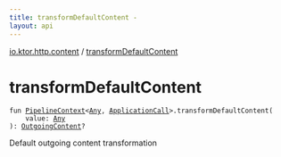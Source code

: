 ```yaml
---
title: transformDefaultContent - 
layout: api
---
```


<div class='api-docs-breadcrumbs'><a href="index.html">io.ktor.http.content</a> / <a href="./transform-default-content.html">transformDefaultContent</a></div>

# transformDefaultContent

<div class="signature"><code><span class="keyword">fun </span><a href="../io.ktor.util.pipeline/-pipeline-context/index.html"><span class="identifier">PipelineContext</span></a><span class="symbol">&lt;</span><a href="https://kotlinlang.org/api/latest/jvm/stdlib/kotlin/-any/index.html"><span class="identifier">Any</span></a><span class="symbol">,</span>&nbsp;<a href="../io.ktor.application/-application-call/index.html"><span class="identifier">ApplicationCall</span></a><span class="symbol">&gt;</span><span class="symbol">.</span><span class="identifier">transformDefaultContent</span><span class="symbol">(</span><br/>&nbsp;&nbsp;&nbsp;&nbsp;<span class="parameterName" id="io.ktor.http.content$transformDefaultContent(io.ktor.util.pipeline.PipelineContext((kotlin.Any, io.ktor.application.ApplicationCall)), kotlin.Any)/value">value</span><span class="symbol">:</span>&nbsp;<a href="https://kotlinlang.org/api/latest/jvm/stdlib/kotlin/-any/index.html"><span class="identifier">Any</span></a><br/><span class="symbol">)</span><span class="symbol">: </span><a href="-outgoing-content/index.html"><span class="identifier">OutgoingContent</span></a><span class="symbol">?</span></code></div>

Default outgoing content transformation

